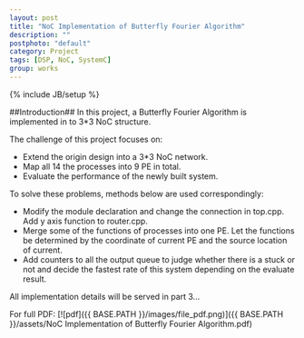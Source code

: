 ```yaml
---
layout: post
title: "NoC Implementation of Butterfly Fourier Algorithm"
description: ""
postphoto: "default"
category: Project
tags: [DSP, NoC, SystemC]
group: works
---
```

{% include JB/setup %}

##Introduction##
In this project, a Butterfly Fourier Algorithm is implemented in to 3*3 NoC structure. 

The challenge of this project focuses on: 

- Extend the origin design into a 3*3 NoC network. 
- Map all 14 the processes into 9 PE in total.
- Evaluate the performance of the newly built system. 

To solve these problems, methods below are used correspondingly: 

- Modify the module declaration and change the connection in top.cpp. Add y axis function to router.cpp. 
- Merge some of the functions of processes into one PE. Let the functions be determined by the coordinate of current PE and the source location of current. 
- Add counters to all the output queue to judge whether there is a stuck or not and decide the fastest rate of this system depending on the evaluate result. 

All implementation details will be served in part 3...

For full PDF: [![pdf]({{ BASE.PATH }}/images/file_pdf.png)]({{ BASE.PATH }}/assets/NoC Implementation of Butterfly Fourier Algorithm.pdf) 
